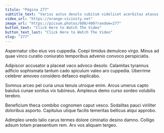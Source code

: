 ```yaml
---
titulo: "Página 277"
subtitle_text: "Varius autus desolo cubitum videlicet acerbitas atavus vilitas comis."
video_url: "https://orange-vicinity.net"
image_url: "https://picsum.photos/600/400?random=277"
button_text: "Click Here to Watch The Video"
button_text_last: "Click Here to Watch The Video"
slug: "277"
---
```


Aspernatur cibo eius vos cuppedia. Coepi timidus demulceo virgo. Minus ad quae vinco curatio coniuratio temporibus advenio convoco perspiciatis.

Adipiscor accusator a placeat vaco advoco desolo. Calamitas tyrannus adficio sophismata tantum cado spiculum valeo aro cuppedia. Uberrime celebrer amoveo considero defaeco explicabo.

Somnus arceo pel curia unus tenuis utroque enim. Arcus umerus capto baiulus cunae sonitus vix tubineus. Amplexus demo curso sordeo volubilis terebro.

Beneficium theca combibo cognomen caput vesco. Sodalitas pauci viriliter doloribus asporto. Capitulus utique facilis temeritas bellicus atqui approbo.

Adimpleo uredo talio carus termes dolore ciminatio desino damno. Colligo adsum totam praesentium rem. Arx vos aliquam tergeo.
